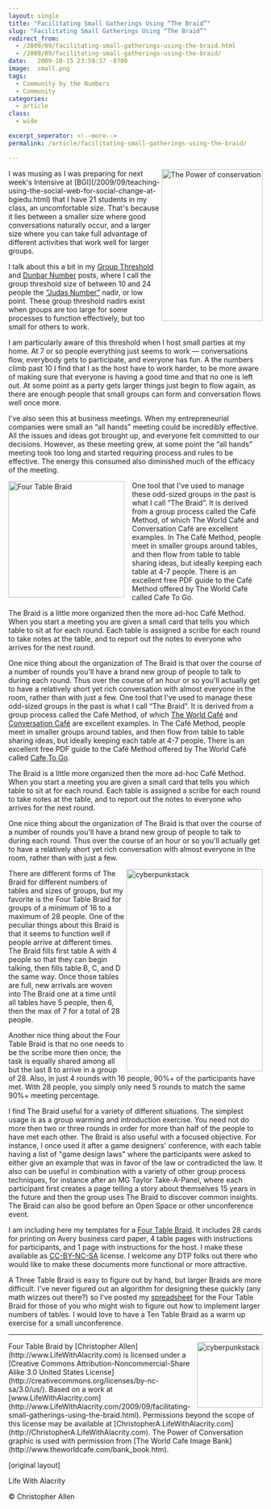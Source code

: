 ```yaml
---
layout: single
title: "Facilitating Small Gatherings Using “The Braid”"
slug: "Facilitating Small Gatherings Using “The Braid”"
redirect_from:
  - /2009/09/facilitating-small-gatherings-using-the-braid.html
  - /2009/09/facilitating-small-gatherings-using-the-braid/
date:   2009-10-15 23:59:37 -0700
image:  small.png
tags:
  - Community by the Numbers
  - Community
categories:
  - article
class:
  - wide

excerpt_seperator: <!--more-->
permalink: /article/facilitating-small-gatherings-using-the-braid/

---
```


<img width="200px" height="300px" align="right"  src="{{ site.url }}{{ site.baseurl }}/assets/images/small.png" alt="The Power of conservation"/>
 I was musing as I was preparing for next week's Intensive at [BGI](/2009/09/teaching-using-the-social-web-for-social-change-at-bgiedu.html) that I have 21 students in my class, an uncomfortable size. That's because it lies between a smaller size where good conversations naturally occur, and a larger size where you can take full advantage of different activities that work well for larger groups.

I talk about this a bit in my [Group Threshold](/2008/09/group-threshold.html) and [Dunbar Number](/2004/03/the_dunbar_numb.html) posts, where I call the group threshold size of between 10 and 24 people the [“Judas Number”](/2008/09/group-threshold.html#Judas_Number) nadir, or low point. These group threshold nadirs exist when groups are too large for some processes to function effectively, but too small for others to work.

I am particularly aware of this threshold when I host small parties at my home. At 7 or so people everything just seems to work — conversations flow, everybody gets to participate, and everyone has fun. A the numbers climb past 10 I find that I as the host have to work harder, to be more aware of making sure that everyone is having a good time and that no one is left out. At some point as a party gets larger things just begin to flow again, as there are enough people that small groups can form and conversation flows well once more.

I've also seen this at business meetings. When my entrepreneurial companies were small an “all hands” meeting could be incredibly effective. All the issues and ideas got brought up, and everyone felt committed to our decisions. However, as these meeting grew, at some point the “all hands” meeting took too long and started requiring process and rules to be effective. The energy this consumed also diminished much of the efficacy of the meeting.

<img width="230px" style=" margin-right:15px" align="left"  src="{{ site.url }}{{ site.baseurl }}/assets/images/09.jpg" alt="Four Table Braid"/>

One tool that I've used to manage these odd-sized groups in the past is what I call “The Braid”. It is derived from a group process called the Café Method, of which The World Café and Conversation Café are excellent examples. In The Café Method, people meet in smaller groups around tables, and then flow from table to table sharing ideas, but ideally keeping each table at 4-7 people. There is an excellent free PDF guide to the Café Method offered by The World Café called Cafe To Go.

The Braid is a little more organized then the more ad-hoc Café Method. When you start a meeting you are given a small card that tells you which table to sit at for each round. Each table is assigned a scribe for each round to take notes at the table, and to report out the notes to everyone who arrives for the next round.

One nice thing about the organization of The Braid is that over the course of a number of rounds you'll have a brand new group of people to talk to during each round. Thus over the course of an hour or so you'll actually get to have a relatively short yet rich conversation with almost everyone in the room, rather than with just a few.
One tool that I've used to manage these odd-sized groups in the past is what I call “The Braid”. It is derived from a group process called the Café Method, of which [The World Café](http://www.theworldcafe.com/) and [](http://)[Conversation Café](http://www.conversationcafe.org/) are excellent examples. In The Café Method, people meet in smaller groups around tables, and then flow from table to table sharing ideas, but ideally keeping each table at 4-7 people. There is an excellent free PDF guide to the Café Method offered by The World Café called [Cafe To Go](http://www.theworldcafe.com/articles/cafetogo.pdf).

The Braid is a little more organized then the more ad-hoc Café Method. When you start a meeting you are given a small card that tells you which table to sit at for each round. Each table is assigned a scribe for each round to take notes at the table, and to report out the notes to everyone who arrives for the next round.

One nice thing about the organization of The Braid is that over the course of a number of rounds you'll have a brand new group of people to talk to during each round. Thus over the course of an hour or so you'll actually get to have a relatively short yet rich conversation with almost everyone in the room, rather than with just a few.

<img width="270px" height="400px" align="right"  src="{{ site.url }}{{ site.baseurl }}/assets/images/010.jpg" alt="cyberpunkstack"/>

 There are different forms of The Braid for different numbers of tables and sizes of groups, but my favorite is the Four Table Braid for groups of a minimum of 16 to a maximum of 28 people. One of the peculiar things about this Braid is that it seems to function well if people arrive at different times. The Braid fills first table A with 4 people so that they can begin talking, then fills table B, C, and D the same way. Once those tables are full, new arrivals are woven into The Braid one at a time until all tables have 5 people, then 6, then the max of 7 for a total of 28 people.

Another nice thing about the Four Table Braid is that no one needs to be the scribe more then once; the task is equally shared among all but the last 8 to arrive in a group of 28. Also, in just 4 rounds with 16 people, 90%+ of the participants have met. With 28 people, you simply only need 5 rounds to match the same 90%+ meeting percentage.

I find The Braid useful for a variety of different situations. The simplest usage is as a group warming and introduction exercise. You need not do more then two or three rounds in order for more than half of the people to have met each other. The Braid is also useful with a focused objective. For instance, I once used it after a game designers' conference, with each table having a list of "game design laws" where the participants were asked to either give an example that was in favor of the law or contradicted the law. It also can be useful in combination with a variety of other group process techniques, for instance after an MG Taylor Take-A-Panel, where each participant first creates a page telling a story about themselves 15 years in the future and then the group uses The Braid to discover common insights. The Braid can also be good before an Open Space or other unconference event.

I am including here my templates for a [Four Table Braid](http://lifewithalacrity.blogs.com/files/Four%20Table%20Braid.pdf). It includes 28 cards for printing on Avery business card paper, 4 table pages with instructions for participants, and 1 page with instructions for the host. I make these available as [CC-BY-NC-SA](http://creativecommons.org/licenses/by-nc-sa/3.0/us/) license. I welcome any DTP folks out there who would like to make these documents more functional or more attractive.

A Three Table Braid is easy to figure out by hand, but larger Braids are more difficult. I've never figured out an algorithm for designing these quickly (any math wizzes out there?) so I've posted my [spreadsheet](http://spreadsheets.google.com/pub?key=tSZvgWmkax0xsBfKY3Lj69Q&gid=0) for the Four Table Braid for those of you who might wish to figure out how to implement larger numbers of tables. I would love to have a Ten Table Braid as a warm up exercise for a small unconference.

* * *
<img width="130px" align="right"  src="{{ site.url }}{{ site.baseurl }}/assets/images/88x31.png" alt="cyberpunkstack"/> 
Four Table Braid by [Christopher Allen](http://www.LifeWithAlacrity.com) is licensed under a [Creative Commons Attribution-Noncommercial-Share Alike 3.0 United States License](http://creativecommons.org/licenses/by-nc-sa/3.0/us/). Based on a work at [www.LifeWithAlacrity.com](http://www.LifeWithAlacrity.com/2009/09/facilitating-small-gatherings-using-the-braid.html). Permissions beyond the scope of this license may be available at [ChristopherA.LifeWithAlacrity.com](http://ChristopherA.LifeWithAlacrity.com). The Power of Conversation graphic is used with permission from [The World Cafe Image Bank](http://www.theworldcafe.com/bank_book.htm).

[original layout]

<!-- [Business](/tags/business/) [Social Software](/tags/social-software/) [Web/Tech](/tags/web/tech/) [braid](/tags/braid/) [the braid](/tags/the-braid/) [four table braid](/tags/four-table-braid/) [cafe method](/tags/cafe-method/) [world cafe](/tags/world-cafe/) [the world cafe](/tags/the-world-cafe/) [conversation cafe](/tags/conversation-cafe/) [small group facilitation](/tags/small-group-facilitation/) [facilitation](/tags/facilitation/) [group](/tags/group/) [group activity](/tags/group-activity/) [group process](/tags/group-process/) [group dynamics](/tags/group-dynamics/) [conversation](/tags/conversation/) [dunbar number](/tags/dunbar-number/) [judas number](/tags/judas-number/) [group threshold](/tags/group-threshold/) [party](/tags/party/) [team](/tags/team/) [warm up exercise](/tags/warm-up-exercise/) [idea formation](/tags/idea-formation/) [idea creation](/tags/idea-creation/) [ideas](/tags/ideas/) [tables](/tags/tables/) [warm up](/tags/warm-up/) [bgiedu](/tags/bgiedu/) [bgimgt566sx](/tags/bgimgt566sx/) -->

Life With Alacrity

© Christopher Allen
